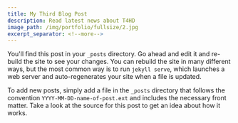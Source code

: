 ```yaml
---
title: My Third Blog Post
description: Read latest news about T4HD
image_path: /img/portfolio/fullsize/2.jpg
excerpt_separator: <!--more-->
---
```

You'll find this post in your `_posts` directory. Go ahead and edit it and re-build
the site to see your changes.<!--more--> You can rebuild the site in many different ways, but
the most common way is to run `jekyll serve`, which launches a web server and
auto-regenerates your site when a file is updated.

To add new posts, simply add a file in the `_posts` directory that follows the
convention `YYYY-MM-DD-name-of-post.ext` and includes the necessary front matter.
Take a look at the source for this post to get an idea about how it works.
